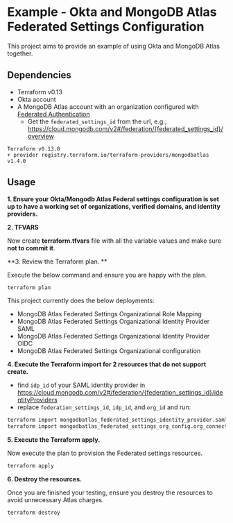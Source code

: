 # Example - Okta and MongoDB Atlas Federated Settings Configuration

This project aims to provide an example of using Okta and MongoDB Atlas together.


## Dependencies

* Terraform v0.13
* Okta account 
* A MongoDB Atlas account with an organization configured with [Federated Authentication](https://www.mongodb.com/docs/atlas/security/federated-authentication/#federation-management-console)
  * Get the `federated_settings_id` from the url, e.g., <https://cloud.mongodb.com/v2#/federation/{federated_settings_id}/overview>
```
Terraform v0.13.0
+ provider registry.terraform.io/terraform-providers/mongodbatlas v1.4.0
```

## Usage

**1\. Ensure your Okta/Mongodb Atlas Federal settings configuration is set up to have a working set of organizations, verified domains, and identity providers.**

**2\. TFVARS**

Now create **terraform.tfvars** file with all the variable values and make sure **not to commit it**.

**3\. Review the Terraform plan. **

Execute the below command and ensure you are happy with the plan.

``` bash
terraform plan
```
This project currently does the below deployments:

- MongoDB Atlas Federated Settings Organizational Role Mapping
- MongoDB Atlas Federated Settings Organizational Identity Provider SAML
- MongoDB Atlas Federated Settings Organizational Identity Provider OIDC
- MongoDB Atlas Federated Settings Organizational configuration

**4\. Execute the Terraform import for 2 resources that do not support create.**

- find `idp_id` of your SAML identity provider in <https://cloud.mongodb.com/v2#/federation/{federation_settings_id}/identityProviders>
- replace `federation_settings_id`, `idp_id`, and `org_id` and run:

``` bash
terraform import mongodbatlas_federated_settings_identity_provider.saml_identity_provider {federated_settings_id}-{idp_id}
terraform import mongodbatlas_federated_settings_org_config.org_connections_import {federated_settings_id}-{org_id}
```

**5\. Execute the Terraform apply.**

Now execute the plan to provision the Federated settings resources.

``` bash
terraform apply
```

**6\. Destroy the resources.**

Once you are finished your testing, ensure you destroy the resources to avoid unnecessary Atlas charges.

``` bash
terraform destroy
```
